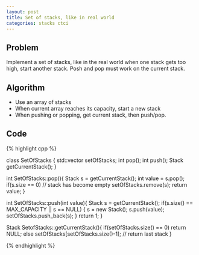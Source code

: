 ```yaml
---
layout: post
title: Set of stacks, like in real world
categories: stacks ctci
---
```


## Problem

Implement a set of stacks, like in the real world when one stack gets too high, start another stack. Posh and pop must work on the current stack.

## Algorithm

- Use an array of stacks
- When current array reaches its capacity, start a new stack
- When pushing or popping, get current stack, then push/pop.

## Code

{% highlight cpp %}

class SetOfStacks {
	std::vector<Stack> setOfStacks;
	int pop();
	int push();
	Stack getCurrentStack();
}

int SetOfStacks::pop(){
	Stack s = getCurrentStack();
	int value = s.pop();
	if(s.size == 0) // stack has become empty
	setOfStacks.remove(s);
	return value;
}

int SetOfStacks::push(int value){
	Stack s = getCurrentStack();
	if(s.size() == MAX_CAPACITY || s == NULL) {
		s = new Stack();
		s.push(value);
		setOfStacks.push_back(s);
	}
	return 1;
}

Stack SetofStacks::getCurrentStack(){
	if(setOfStacks.size() == 0) return NULL;
	else setOfStacks[setOfStacks.size()-1]; // return last stack
}

{% endhighlight %}

